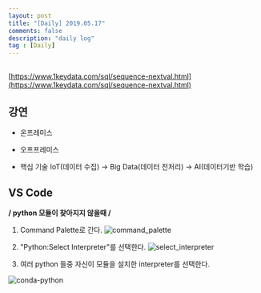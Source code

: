 ```yaml
---
layout: post
title: "[Daily] 2019.05.17"
comments: false
description: "daily log"
tag : [Daily]
---
```

## 

[https://www.1keydata.com/sql/sequence-nextval.html](https://www.1keydata.com/sql/sequence-nextval.html)

## 강연 

- 온프레미스 
- 오프프레미스 

- 핵심 기술 
    IoT(데이터 수집) -> Big Data(데이터 전처리) -> AI(데이터기반 학습)

## VS Code 
**/ python 모듈이 찾아지지 않을때 /**
1. Command Palette로 간다.
![command_palette](https://krispedia.github.io/assets/images/command_palette.jpg)

2. "Python:Select Interpreter"를 선택한다.
![select_interpreter](https://krispedia.github.io/assets/images/select_interpreter.jpg)

3. 여러 python 들중 자신이 모듈을 설치한 interpreter를 선택한다.<br>

![conda-python](https://krispedia.github.io/assets/images/conda_python.jpg)
